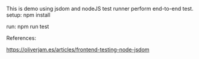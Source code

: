 This is demo using jsdom and nodeJS test runner perform end-to-end test.
setup:
npm install

run:
npm run test

References:

https://oliverjam.es/articles/frontend-testing-node-jsdom

